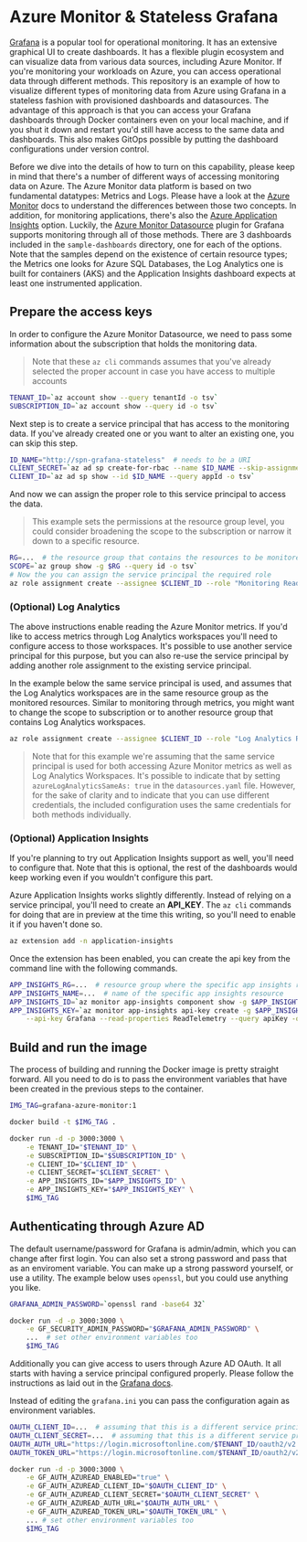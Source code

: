 # Azure Monitor & Stateless Grafana

[Grafana](https://grafana.com/) is a popular tool for operational monitoring. It has an extensive graphical
UI to create dashboards. It has a flexible plugin ecosystem and can visualize data from various data sources,
including Azure Monitor. If you're monitoring your workloads on Azure, you can access operational data through different methods. This repository is an example of how to visualize different types of monitoring data from
Azure using Grafana in a stateless fashion with provisioned dashboards and datasources. The advantage of this
approach is that you can access your Grafana dashboards through Docker containers even on your local machine,
and if you shut it down and restart you'd still have access to the same data and dashboards. This also makes
GitOps possible by putting the dashboard configurations under version control.

Before we dive into the details of how to turn on this capability, please keep in mind that there's a number of
different ways of accessing monitoring data on Azure. The Azure Monitor data platform is based on two fundamental
datatypes: Metrics and Logs. Please have a look at the
[Azure Monitor](https://docs.microsoft.com/en-us/azure/azure-monitor/platform/data-platform) docs to understand
the differences between those two concepts. In addition, for monitoring applications, there's also the
[Azure Application Insights](https://docs.microsoft.com/en-us/azure/azure-monitor/app/app-insights-overview)
option. Luckily, the
[Azure Monitor Datasource](https://grafana.com/docs/grafana/latest/features/datasources/azuremonitor/)
plugin for Grafana supports monitoring through all of those methods. There are 3 dashboards included in the
```sample-dashboards``` directory, one for each of the options. Note that the samples depend on the existence
of certain resource types; the Metrics one looks for Azure SQL Databases, the Log Analytics one is built
for containers (AKS) and the Application Insights dashboard expects at least one instrumented application.

## Prepare the access keys

In order to configure the Azure Monitor Datasource, we need to pass some information about the subscription that
holds the monitoring data.

> Note that these ```az cli``` commands assumes that you've already selected the proper account in
> case you have access to multiple accounts

```bash
TENANT_ID=`az account show --query tenantId -o tsv`
SUBSCRIPTION_ID=`az account show --query id -o tsv`
```

Next step is to create a service principal that has access to the monitoring data. If you've already
created one or you want to alter an existing one, you can skip this step.

```bash
ID_NAME="http://spn-grafana-stateless"  # needs to be a URI
CLIENT_SECRET=`az ad sp create-for-rbac --name $ID_NAME --skip-assignment --query password -o tsv`
CLIENT_ID=`az ad sp show --id $ID_NAME --query appId -o tsv`
```

And now we can assign the proper role to this service principal to access the data.

> This example sets the permissions at the resource group level, you could consider broadening
> the scope to the subscription or narrow it down to a specific resource.

```bash
RG=...  # the resource group that contains the resources to be monitored
SCOPE=`az group show -g $RG --query id -o tsv`
# Now the you can assign the service principal the required role
az role assignment create --assignee $CLIENT_ID --role "Monitoring Reader" --scope $SCOPE
```

### (Optional) Log Analytics

The above instructions enable reading the Azure Monitor metrics. If you'd like to access metrics through Log Analytics
workspaces you'll need to configure access to those workspaces. It's possible to use another service principal for this
purpose, but you can also re-use the service principal by adding another role assignment to the existing service
principal.

In the example below the same service principal is used, and assumes that the Log Analytics workspaces are in the
same resource group as the monitored resources. Similar to monitoring through metrics, you might want to change the
scope to subscription or to another resource group that contains Log Analytics workspaces.

```bash
az role assignment create --assignee $CLIENT_ID --role "Log Analytics Reader" --scope $SCOPE
```

> Note that for this example we're assuming that the same service principal is used for both accessing Azure Monitor
> metrics as well as Log Analytics Workspaces. It's possible to indicate that by setting
> ```azureLogAnalyticsSameAs: true``` in the ```datasources.yaml``` file. However, for the sake of clarity and to
> indicate that you can use different credentials, the included configuration uses the same credentials for both
> methods individually.

### (Optional) Application Insights

If you're planning to try out Application Insights support as well, you'll need to configure that. Note that this
is optional, the rest of the dashboards would keep working even if you wouldn't configure this part.

Azure Application Insights works slightly differently. Instead of relying on a service principal, you'll need to
create an __API_KEY__. The ```az cli``` commands for doing that are in preview at the time this writing, so you'll
need to enable it if you haven't done so.

```bash
az extension add -n application-insights
```

Once the extension has been enabled, you can create the api key from the command line with the following commands.

```bash
APP_INSIGHTS_RG=...  # resource group where the specific app insights resource has been created
APP_INSIGHTS_NAME=...  # name of the specific app insights resource
APP_INSIGHTS_ID=`az monitor app-insights component show -g $APP_INSIGHTS_RG -a $APP_INSIGHTS_NAME --query appId -o tsv`
APP_INSIGHTS_KEY=`az monitor app-insights api-key create -g $APP_INSIGHTS_RG -a $APP_INSIGHTS_NAME \
    --api-key Grafana --read-properties ReadTelemetry --query apiKey -o tsv`
 ```

## Build and run the image

The process of building and running the Docker image is pretty straight forward. All you need to do is to pass
the environment variables that have been created in the previous steps to the container.

```bash
IMG_TAG=grafana-azure-monitor:1

docker build -t $IMG_TAG .

docker run -d -p 3000:3000 \
    -e TENANT_ID="$TENANT_ID" \
    -e SUBSCRIPTION_ID="$SUBSCRIPTION_ID" \
    -e CLIENT_ID="$CLIENT_ID" \
    -e CLIENT_SECRET="$CLIENT_SECRET" \
    -e APP_INSIGHTS_ID="$APP_INSIGHTS_ID" \
    -e APP_INSIGHTS_KEY="$APP_INSIGHTS_KEY" \
    $IMG_TAG
```

## Authenticating through Azure AD

The default username/password for Grafana is admin/admin, which you can change after first login. You can also set a
strong password and pass that as an enviroment variable. You can make up a strong password yourself, or use a utility.
The example below uses ```openssl```, but you could use anything you like.

```bash
GRAFANA_ADMIN_PASSWORD=`openssl rand -base64 32`

docker run -d -p 3000:3000 \
    -e GF_SECURITY_ADMIN_PASSWORD="$GRAFANA_ADMIN_PASSWORD" \
    ...  # set other environment variables too
    $IMG_TAG
```

Additionally you can give access to users through Azure AD OAuth. It all starts with having a service principal
configured properly. Please follow the instructions as laid out in the
[Grafana docs](https://grafana.com/docs/grafana/latest/auth/azuread/#azure-ad-oauth2-authentication).

Instead of editing the ```grafana.ini``` you can pass the configuration again as environment variables.

```bash
OAUTH_CLIENT_ID=...  # assuming that this is a different service principal
OAUTH_CLIENT_SECRET=...  # assuming that this is a different service principal
OAUTH_AUTH_URL="https://login.microsoftonline.com/$TENANT_ID/oauth2/v2.0/authorize"
OAUTH_TOKEN_URL="https://login.microsoftonline.com/$TENANT_ID/oauth2/v2.0/token"

docker run -d -p 3000:3000 \
    -e GF_AUTH_AZUREAD_ENABLED="true" \
    -e GF_AUTH_AZUREAD_CLIENT_ID="$OAUTH_CLIENT_ID" \
    -e GF_AUTH_AZUREAD_CLIENT_SECRET="$OAUTH_CLIENT_SECRET" \
    -e GF_AUTH_AZUREAD_AUTH_URL="$OAUTH_AUTH_URL" \
    -e GF_AUTH_AZUREAD_TOKEN_URL="$OAUTH_TOKEN_URL" \
    ... # set other environment variables too
    $IMG_TAG
```
